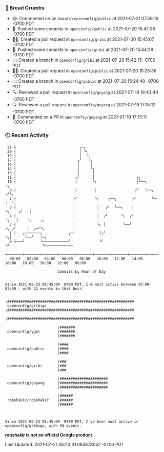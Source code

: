 ### 🍞 Bread Crumbs

 * 😃: Commented on an issue in `openconfig/public` at 2021-07-21 07:59:16 -0700 PDT
 * 🚢: Pushed some commits to `openconfig/public` at 2021-07-20 15:47:08 -0700 PDT
 * ✍🏼: Created a pull request in `openconfig/gribi` at 2021-07-20 15:45:07 -0700 PDT
 * 🚢: Pushed some commits to `openconfig/gribi` at 2021-07-20 15:44:29 -0700 PDT
 * 💥: Created a branch in `openconfig/gribi` at 2021-07-20 15:42:15 -0700 PDT
 * ✍🏼: Created a pull request in `openconfig/public` at 2021-07-20 15:25:36 -0700 PDT
 * 💥: Created a branch in `openconfig/public` at 2021-07-20 15:24:40 -0700 PDT
 * 🔍: Reviewed a pull request in  `openconfig/goyang` at 2021-07-19 18:43:44 -0700 PDT
 * 🔍: Reviewed a pull request in  `openconfig/goyang` at 2021-07-19 17:15:12 -0700 PDT
 * 💬: Commented on a PR in  `openconfig/goyang` at 2021-07-19 17:15:11 -0700 PDT

### 🕘 Recent Activity
```
 21 ┼                             ╭─╮
 20 ┤                             │ ╰╮
 19 ┤                             │  ╰╮
 17 ┤                            ╭╯   ╰╮
 16 ┤                            │     │
 14 ┤                            │     ╰╮
 13 ┤                            │      │
 11 ┤                           ╭╯      │                   ╭╮
 10 ┤                           │       ╰╮                  │╰──╮            ╭╮
  9 ┤                           │        │                 ╭╯   ╰──╮        ╭╯╰╮
  7 ┤                          ╭╯        ╰╮    ╭──╮       ╭╯       ╰─╮      │  ╰╮
  6 ┤                          │          │   ╭╯  ╰──╮    │          ╰╮    ╭╯   │
  4 ┤                          │          │  ╭╯      ╰╮  ╭╯           ╰╮   │    ╰╮    ╭╮
  3 ┤                          │          ╰╮ │        ╰──╯             ╰╮ ╭╯     │  ╭─╯╰╮
  1 ┤   ╭───────╮            ╭─╯           │╭╯                          ╰╮│      ╰──╯   ╰─╮
  0 ┼───╯       ╰────────────╯             ╰╯                            ╰╯               ╰─────────────
    +───────+───────+───────+───────+───────+───────+───────+───────+───────+───────+───────+───────+────
  00:00   02:00   04:00   06:00   08:00   10:00   12:00   14:00   16:00   18:00   20:00   22:00   00:00   

						Commits by Hour of Day


Since 2021-06-23 01:45:09 -0700 PDT, I'm most active between 07:00-07:59 - with 22 events in that hour.

```



```
                        |##########################################################
 openconfig/gribigo     |##########################################################
                        |##########################################################

                        |#######
 openconfig/ygot        |#######
                        |#######

                        |####
 openconfig/public      |####
                        |####

                        |###
 openconfig/gribi       |###
                        |###

                        |######################
 openconfig/goyang      |######################
                        |######################

                        |######
 robshakir/robshakir    |######
                        |######



Since 2021-06-23 01:45:09 -0700 PDT, I've been most active in openconfig/gribigo, with 58 events.

```
**[robshakir](mailto:robjs@google.com) is not an official Google product.**  


Last Updated: 2021-07-21 08:20:31.084878052 -0700 PDT
